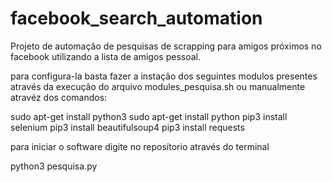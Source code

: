 # facebook_search_automation
Projeto de automação de pesquisas de scrapping para amigos próximos no facebook utilizando a lista de amigos pessoal.

para configura-la basta fazer a instação dos seguintes modulos presentes através da execução do arquivo modules_pesquisa.sh ou manualmente atravéz dos comandos:

sudo apt-get install python3
sudo apt-get install python
pip3 install selenium
pip3 install beautifulsoup4
pip3 install requests

para iniciar o software digite no reposítorio através do terminal 

python3 pesquisa.py


